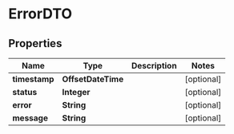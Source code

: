 

# ErrorDTO


## Properties

| Name | Type | Description | Notes |
|------------ | ------------- | ------------- | -------------|
|**timestamp** | **OffsetDateTime** |  |  [optional] |
|**status** | **Integer** |  |  [optional] |
|**error** | **String** |  |  [optional] |
|**message** | **String** |  |  [optional] |



